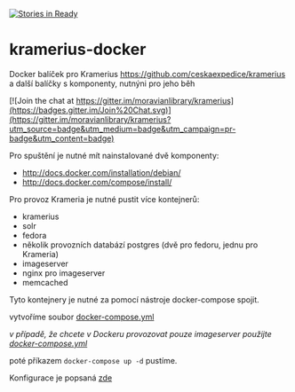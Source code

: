 [![Stories in Ready](https://badge.waffle.io/moravianlibrary/kramerius-docker.png?label=ready&title=Ready)](https://waffle.io/moravianlibrary/kramerius-docker)
# kramerius-docker
 Docker balíček pro Kramerius https://github.com/ceskaexpedice/kramerius a další balíčky s komponenty, nutnýni pro jeho běh

[![Join the chat at https://gitter.im/moravianlibrary/kramerius](https://badges.gitter.im/Join%20Chat.svg)](https://gitter.im/moravianlibrary/kramerius?utm_source=badge&utm_medium=badge&utm_campaign=pr-badge&utm_content=badge)

Pro spuštění je nutné mít nainstalované dvě komponenty:
- http://docs.docker.com/installation/debian/
- http://docs.docker.com/compose/install/

Pro provoz Krameria je nutné pustit více kontejnerů:
- kramerius
- solr
- fedora
- několik provozních databází postgres (dvě pro fedoru, jednu pro Krameria)
- imageserver
- nginx pro imageserver
- memcached

Tyto kontejnery je nutné za pomocí nástroje docker-compose spojit.

vytvoříme soubor [docker-compose.yml](https://github.com/moravianlibrary/kramerius-docker/blob/master/docker-compose.yml)

*v případě, že chcete v Dockeru provozovat pouze imageserver použijte  [docker-compose.yml](https://github.com/moravianlibrary/kramerius-docker/blob/master/imageserver/docker-compose.yml)*

poté příkazem `docker-compose up -d`  pustíme.


Konfigurace je popsaná [zde](https://github.com/moravianlibrary/kramerius-docker/wiki/Konfigurace-Krameria)
